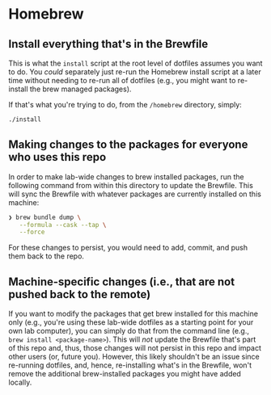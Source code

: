# Homebrew

## Install everything that's in the Brewfile

This is what the `install` script at the root level of dotfiles assumes you want to do. You *could* separately just re-run the Homebrew install script at a later time without needing to re-run all of dotfiles (e.g., you might want to re-install the brew managed packages).

If that's what you're trying to do, from the `/homebrew` directory, simply:

```sh
./install
```

## Making changes to the packages for everyone who uses this repo

In order to make lab-wide changes to brew installed packages, run the following command from within this directory to update the Brewfile. This will sync the Brewfile with whatever packages are currently installed on this machine:

```sh
❯ brew bundle dump \
   --formula --cask --tap \
   --force
```

For these changes to persist, you would need to add, commit, and push them back to the repo.

## Machine-specific changes (i.e., that are not pushed back to the remote)

If you want to modify the packages that get brew installed for this machine only (e.g., you're using these lab-wide dotfiles as a starting point for your own lab computer), you can simply do that from the command line (e.g., `brew install <package-name>`). This will *not* update the Brewfile that's part of this repo and, thus, those changes will not persist in this repo and impact other users (or, future you). However, this likely shouldn't be an issue since re-running dotfiles, and, hence, re-installing what's in the Brewfile, won't remove the additional brew-installed packages you might have added locally.